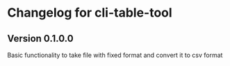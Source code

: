 # Changelog for cli-table-tool

## Version 0.1.0.0

Basic functionality to take file with fixed format and convert it to csv format

